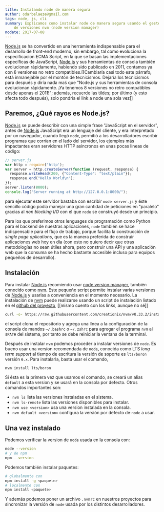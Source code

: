 ```yaml
---
title: Instalando node de manera segura
author: odarbelaeze@gmail.com
tags: node, js, cli
summary: Explicamos como instalar node de manera segura usando el gestor
    de versiones nvm (node version manager)
nodate: 2017-07-08
---
```


[Node.js][node] se ha convertido en una herramienta indispensable para el
desarrollo de front-end moderno, sin embargo, tal como evoluciona la
especificacion ECMA Script, en la que se basan las implementaciones específicas
de JavaScript, [Node.js][node] y sus herramientas de consola también evolucionan
rápidamente, habiendo sido publicado en 2011, contamos ya con 8 versiones no
retro compatibles.[[Cambiaría casi todo este párrafo, está inmanejable por el
montón de tecnicismos. Dejaría los tecnicismos para después y diría nada maś que
"Node.js y sus herramientas de consola evolucionan rápidamente. ¡Ya tenemos 8
versiones no retro compatibles desde apenas el 2011!"; además, recuerde las
tildes; por último (y esto afecta todo después), solo pondría el link a node una
sola vez]]

## Paremos, ¿Qué rayos es Node.js?

[Node.js][node] se puede describir con una simple frase "JavaScript en el
servidor", antes de [Node.js][node] JavaScript era un lenguaje del cliente, y
era interpretado por un navegador, cuando llegó `node`, permitió a los
desarrolladores escribir programas que corrían en el lado del servidor, los
ejemplos más impactantes eran servidores HTTP asíncronos en unas pocas lineas
de código:

```js
// server.js
var http = require('http');
var server = http.createServer(function (request, response) {
  response.writeHead(200, {"Content-Type": "text/plain"});
  response.end("Hello World\n");
});
server.listen(8000);
console.log("Server running at http://127.0.0.1:8000/");
```

para ejecutar este servidor bastaba con escribir `node server.js` y éste
sencillo código podía manejar una gran cantidad de peticiones en "paralelo"
gracias al _non blocking I/O_ con el que `node` se construyó desde un
principio.

Para los que preferimos otros lenguages de programación como Python para el
backend de nuestras aplicaciones, `node` también se hace indispensable para el
flujo de trabajo, porque facilita la construcción de _single page aplications_,
que es la manera preferida de construir aplicaciones web hoy en día (con esto
no quiero decir que otras metodologías no sean útiles ahora, pero construir
una API y una aplicación web que la consuma se ha hecho bastante accesible
incluso para equipos pequeños de desarrollo).

## Instalación

Para instalar [Node.js][node] recomiendo usar [node version manager][nvm],
también conocido como [nvm][nvm]. Este pequeño script permite instalar varias
versiones de [Node.js][node] y usarlas a conveniencia en el momento necesario.
La instalación de [nvm][nvm] puede realizarse usando un script de instalación
listado en el [github del proyecto][nvm], [[mismo cuento con los links, aunque
no sé]]

```bash
curl -o- https://raw.githubusercontent.com/creationix/nvm/v0.33.2/install.sh | bash
```

el script clona el repositorio y agrega una línea a la configuración de la
consola de mandos `~/.bashrc` o `~/.zshrc` para agregar el programa `nvm` al
`$PATH` del sistema, por tanto se debe reiniciar la ventana de la terminal.

Después de instalar `nvm` podemos proceder a instalar versiones de `node`. Es
bueno usar una version recomendada de `node`, conocida como LTS _long term
support_ al tiempo de escritura la versión de soporte es `lts/boron` versión
`6.x`. Para instalarla, basta usar el comando,

```bash
nvm install lts/boron
```

Si ésta es la primera vez que usamos el comando, se creará un alias `default`
a esta version y se usará en la consola por defecto. Otros comandos importantes
son:

- `nvm ls` lista las versiones instaladas en el sistema.
- `nvm ls-remote` lista las versiones disponibles para instalar.
- `nvm use <version>` usa una version instalada en la consola.
- `nvm default <version>` configura la versión por defecto de `node` a usar.

## Una vez instalado

Podemos verificar la version de `node` usada en la consola con:

```bash
node --version
# y de npm
npm --version
```

Podemos también instalar paquetes:

```bash
# globalmente con
npm install -g <paquete>
# localmente con
npm install <paquete>
```

Y además podemos poner un archivo `.nvmrc` en nuestros proyectos para
sincronizar la versión de `node` usada por los distintos desarrolladores.

[nvm]: https://github.com/creationix/nvm
[node]: https://nodejs.org/es/

